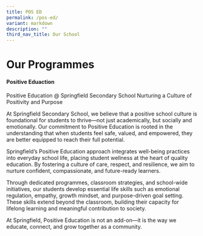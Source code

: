 ```yaml
---
title: POS ED
permalink: /pos-ed/
variant: markdown
description: ""
third_nav_title: Our School
---
```

# **Our Programmes**

#### Positive Eduaction

Positive Education @ Springfield Secondary School
Nurturing a Culture of Positivity and Purpose

At Springfield Secondary School, we believe that a positive school culture is foundational for students to thrive—not just academically, but socially and emotionally. Our commitment to Positive Education is rooted in the understanding that when students feel safe, valued, and empowered, they are better equipped to reach their full potential.

Springfield’s Positive Education approach integrates well-being practices into everyday school life, placing student wellness at the heart of quality education. By fostering a culture of care, respect, and resilience, we aim to nurture confident, compassionate, and future-ready learners.

Through dedicated programmes, classroom strategies, and school-wide initiatives, our students develop essential life skills such as emotional regulation, empathy, growth mindset, and purpose-driven goal setting. These skills extend beyond the classroom, building their capacity for lifelong learning and meaningful contribution to society.

At Springfield, Positive Education is not an add-on—it is the way we educate, connect, and grow together as a community.